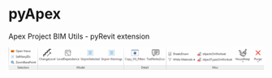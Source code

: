 # pyApex
Apex Project BIM Utils - pyRevit extension

![Preview image](https://raw.githubusercontent.com/apex-project/pyApex/master/preview.png)

